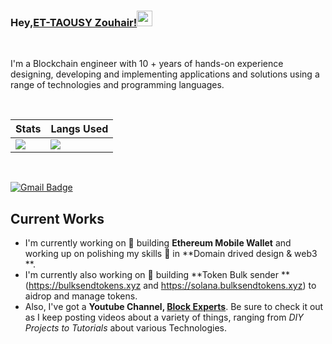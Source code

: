 
### Hey,[ET-TAOUSY Zouhair!]()<img src="https://media.giphy.com/media/hvRJCLFzcasrR4ia7z/giphy.gif" width="25px">

<br />

I'm a Blockchain engineer with 10 + years of hands-on experience designing, developing and implementing applications and solutions using a range of technologies and programming languages.

<br />

| Stats  | Langs Used |
| ------------- | ------------- |
| <img src="https://github-readme-stats.vercel.app/api?username=dawar2151&show_icons=true&theme=cobalt" />  |  <img src="https://github-readme-stats.vercel.app/api/top-langs/?username=dawar2151&layout=compact&theme=cobalt&hide=css,html&size_weight=0.5&count_weight=0.5" />  |


<br />

[![Gmail Badge](https://img.shields.io/badge/-iblockchain20ez@gmail.com-c14438?style=flat-square&logo=Gmail&logoColor=white&link=mailto:iblockchain20ez@gmail.com)](mailto:iblockchain20ez@gmail.com) 

 
## Current Works
 * I'm currently working on 🔭 building **Ethereum Mobile Wallet** and working up on polishing my skills 🌱 in **Domain drived design & web3 **.
  * I'm currently also working on 🔭 building **Token Bulk sender ** (https://bulksendtokens.xyz and https://solana.bulksendtokens.xyz) to aidrop and manage tokens.
 * Also, I've got a **Youtube Channel, [Block Experts](https://www.youtube.com/@blockexperts)**. Be sure to check it out as I keep posting videos about a variety of things, ranging from *DIY Projects to Tutorials* about various Technologies.
 
